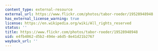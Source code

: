 ```yaml
---
content_type: external-resource
external_url: https://www.flickr.com/photos/tabor-roeder/19528948948
has_external_license_warning: true
license: https://en.wikipedia.org/wiki/All_rights_reserved
status: ''
title: https://www.flickr.com/photos/tabor-roeder/19528948948
uid: e4fb4062-d5b2-494e-a6d5-8e41d21b2767
wayback_url: ''
---
```

